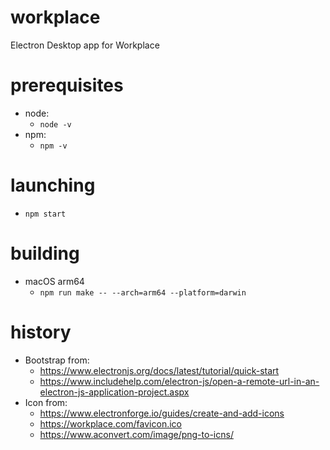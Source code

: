 # workplace
Electron Desktop app for Workplace

# prerequisites
- node:
   - `node -v`
- npm:
   - `npm -v`

# launching
- `npm start`

# building
- macOS arm64
   - `npm run make -- --arch=arm64 --platform=darwin`

# history
- Bootstrap from:
   - https://www.electronjs.org/docs/latest/tutorial/quick-start
   - https://www.includehelp.com/electron-js/open-a-remote-url-in-an-electron-js-application-project.aspx
- Icon from:
   - https://www.electronforge.io/guides/create-and-add-icons
   - https://workplace.com/favicon.ico
   - https://www.aconvert.com/image/png-to-icns/
